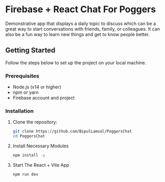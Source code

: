 # Firebase + React Chat For Poggers
Demonstrative app that displays a daily topic to discuss which can be a great way to start conversations with friends, family, or colleagues. It can also be a fun way to learn new things and get to know people better.

## Getting Started

Follow the steps below to set up the project on your local machine.

### Prerequisites

- Node.js (v14 or higher)
- npm or yarn
- Firebase account and project

### Installation

1. Clone the repository:

   ```bash
   git clone https://github.com/BipulLamsal/PoggersChat
   cd PoggersChat

2. Install Necessary Modules

   ```bash
   npm install -y

3. Start The React + Vite App

   ```bash
   npm run dev

